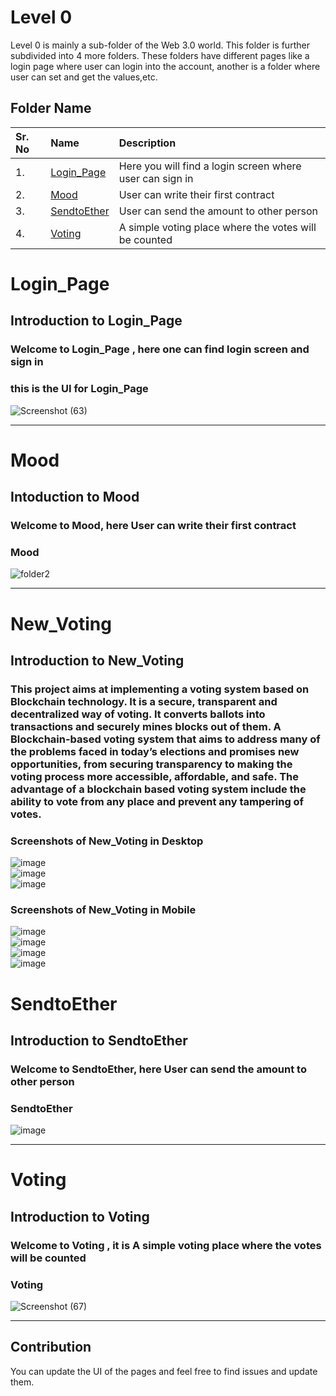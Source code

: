 # Level 0

Level 0 is mainly a sub-folder of the Web 3.0 world. This folder is further subdivided into 4 more folders. These folders have different pages like a login page where user can login into the account, another is a folder where user can set and get the values,etc.

## Folder Name


| Sr. No | Name     | Description                |
| :-------- | :------- | :------------------------- |
| 1. | [Login_Page](https://github.com/Vikash-8090-Yadav/Web3.0-World/tree/main/Level0/Login_Page) | Here you will find a login screen where user can sign in |
| 2. | [Mood](https://github.com/Vikash-8090-Yadav/Web3.0-World/tree/main/Level0/Mood) | User can write their first contract |
| 3. | [SendtoEther](https://github.com/kunal232i/Web3.0-World/tree/main/Level0/SendToEther) | User can send the amount to other person |
| 4. | [Voting](https://github.com/Vikash-8090-Yadav/Web3.0-World/tree/main/Level0/Voting) | A simple voting place where the votes will be counted |


# Login_Page
## Introduction to Login_Page
### Welcome to Login_Page , here one can find login screen  and sign in

### this is the UI for Login_Page
![Screenshot (63)](https://user-images.githubusercontent.com/81668653/186226823-4cb2538e-ac94-4d0c-aae7-4a8e6c6812c6.png)

---

# Mood
## Intoduction to Mood
### Welcome to Mood, here User can write their first contract

### Mood
![folder2](https://user-images.githubusercontent.com/85816852/181048844-0d1d51d7-bf2a-42b0-83a9-3b6cd74a7f6b.png)

---

# New_Voting
## Introduction to New_Voting
### This project aims at implementing a voting system based on Blockchain technology. It is a secure, transparent and decentralized way of voting. It converts ballots into transactions and securely mines blocks out of them. A Blockchain-based voting system that aims to address many of the problems faced in today’s elections and promises new opportunities, from securing transparency to making the voting process more accessible, affordable, and safe. The advantage of a blockchain based voting system include the ability to vote from any place and prevent any tampering of votes.

### Screenshots of New_Voting in Desktop

![image](https://user-images.githubusercontent.com/98798977/215267389-f4c34448-29b5-4675-a27f-8da4459fe24d.png)<br>
![image](https://user-images.githubusercontent.com/98798977/215267422-75d6700f-8799-4f90-9f86-13f5eee2c9c3.png)<br>
![image](https://user-images.githubusercontent.com/98798977/215267439-d0f464cd-3a56-46cc-a0f3-210594f8df62.png)

### Screenshots of New_Voting in Mobile
![image](https://user-images.githubusercontent.com/98798977/215267451-b6a9e5ee-0b71-4fd9-acd6-67914fc79663.png)<br>
![image](https://user-images.githubusercontent.com/98798977/215267459-49726d20-8ca7-4d19-961f-cc44739328ff.png)<br>
![image](https://user-images.githubusercontent.com/98798977/215267473-65357f99-00d6-4924-9362-3118063b5a53.png)<br>
![image](https://user-images.githubusercontent.com/98798977/215267487-76bbb756-d259-4424-986f-5d99c3f94e8f.png)

# SendtoEther
## Introduction to SendtoEther
### Welcome to SendtoEther, here User can send the amount to other person

### SendtoEther
![image](https://user-images.githubusercontent.com/81668653/194089177-427d1bb6-dc20-4a92-90a7-99e113a955d6.png)

---

# Voting
## Introduction to Voting
### Welcome to Voting , it is  A simple voting place where the votes will be counted

### Voting
![Screenshot (67)](https://user-images.githubusercontent.com/85816852/181049228-c8dd2b9e-9f37-4466-aa03-9cbc898ca627.png)

---

## Contribution
You can update the UI of the pages and feel free to find issues and update them. 
